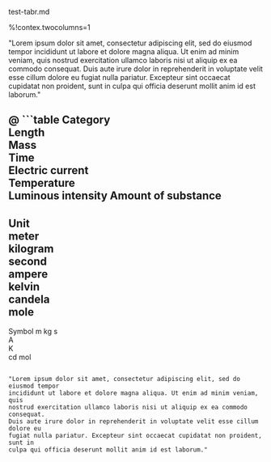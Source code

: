 test-tabr.md

%!contex.twocolumns=1

"Lorem ipsum dolor sit amet, consectetur adipiscing elit, sed do eiusmod tempor
incididunt ut labore et dolore magna aliqua. Ut enim ad minim veniam, quis
nostrud exercitation ullamco laboris nisi ut aliquip ex ea commodo consequat.
Duis aute irure dolor in reprehenderit in voluptate velit esse cillum dolore eu
fugiat nulla pariatur. Excepteur sint occaecat cupidatat non proident, sunt in
culpa qui officia deserunt mollit anim id est laborum."

@ ```table
  Category         
  Length             
  Mass               
  Time               
  Electric current   
  Temperature        
  Luminous intensity 
  Amount of substance
  ---
  Unit          
  meter         
  kilogram      
  second        
  ampere        
  kelvin        
  candela       
  mole          
  ---
  Symbol
  m
  kg
  s  
  A  
  K  
  cd
  mol  
  ```

"Lorem ipsum dolor sit amet, consectetur adipiscing elit, sed do eiusmod tempor
incididunt ut labore et dolore magna aliqua. Ut enim ad minim veniam, quis
nostrud exercitation ullamco laboris nisi ut aliquip ex ea commodo consequat.
Duis aute irure dolor in reprehenderit in voluptate velit esse cillum dolore eu
fugiat nulla pariatur. Excepteur sint occaecat cupidatat non proident, sunt in
culpa qui officia deserunt mollit anim id est laborum."

